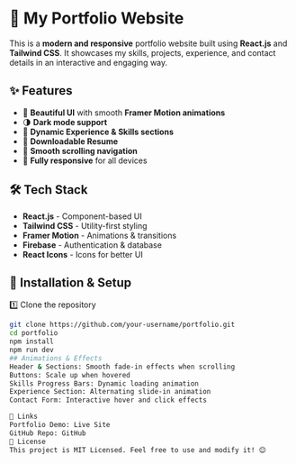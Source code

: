 # 🚀 My Portfolio Website

This is a **modern and responsive** portfolio website built using **React.js** and **Tailwind CSS**. It showcases my skills, projects, experience, and contact details in an interactive and engaging way.

## ✨ Features

- 🎨 **Beautiful UI** with smooth **Framer Motion animations**
- 🌗 **Dark mode support**
- 💼 **Dynamic Experience & Skills sections**
- 📄 **Downloadable Resume**
- 📜 **Smooth scrolling navigation**
- 📱 **Fully responsive** for all devices

## 🛠️ Tech Stack

- **React.js** - Component-based UI  
- **Tailwind CSS** - Utility-first styling  
- **Framer Motion** - Animations & transitions  
- **Firebase** - Authentication & database  
- **React Icons** - Icons for better UI  


## 🚀 Installation & Setup

1️⃣ Clone the repository  
```sh
git clone https://github.com/your-username/portfolio.git
cd portfolio
npm install
npm run dev
## Animations & Effects
Header & Sections: Smooth fade-in effects when scrolling
Buttons: Scale up when hovered
Skills Progress Bars: Dynamic loading animation
Experience Section: Alternating slide-in animation
Contact Form: Interactive hover and click effects

🔗 Links
Portfolio Demo: Live Site
GitHub Repo: GitHub
📌 License
This project is MIT Licensed. Feel free to use and modify it! 😊